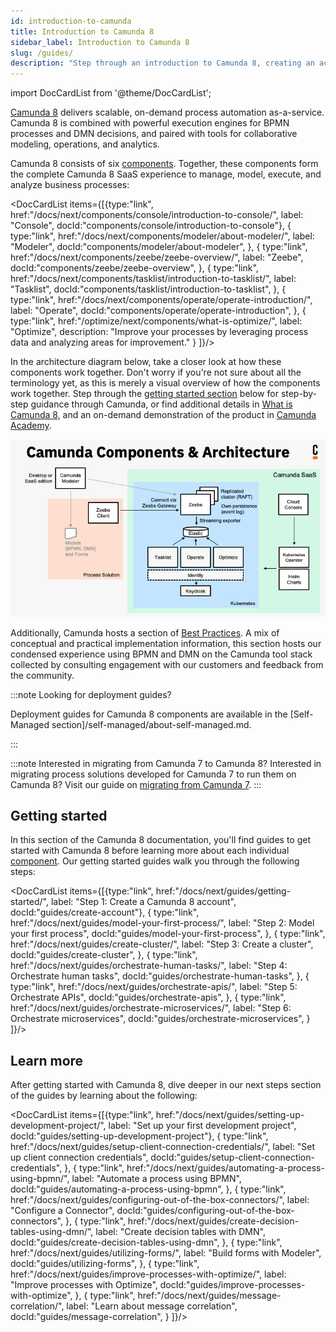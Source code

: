 ```yaml
---
id: introduction-to-camunda
title: Introduction to Camunda 8
sidebar_label: Introduction to Camunda 8
slug: /guides/
description: "Step through an introduction to Camunda 8, creating an account, modeling your first process, getting started with microservice orchestration, and more."
---
```


import DocCardList from '@theme/DocCardList';

[Camunda 8](https://camunda.io) delivers scalable, on-demand process automation as-a-service. Camunda 8 is combined with powerful execution engines for BPMN processes and DMN decisions, and paired with tools for collaborative modeling, operations, and analytics.

Camunda 8 consists of six [components](/components/components-overview.md). Together, these components form the complete Camunda 8 SaaS experience to manage, model, execute, and analyze business processes:

<DocCardList items={[{type:"link", href:"/docs/next/components/console/introduction-to-console/", label: "Console", docId:"components/console/introduction-to-console"},
{
type:"link", href:"/docs/next/components/modeler/about-modeler/", label: "Modeler", docId:"components/modeler/about-modeler",
},
{
type:"link", href:"/docs/next/components/zeebe/zeebe-overview/", label: "Zeebe", docId:"components/zeebe/zeebe-overview",
},
{
type:"link", href:"/docs/next/components/tasklist/introduction-to-tasklist/", label: "Tasklist", docId:"components/tasklist/introduction-to-tasklist",
},
{
type:"link", href:"/docs/next/components/operate/operate-introduction/", label: "Operate", docId:"components/operate/operate-introduction",
},
{
type:"link", href:"/optimize/next/components/what-is-optimize/", label: "Optimize", description: "Improve your processes by leveraging process data and analyzing areas for improvement."
}
]}/>

In the architecture diagram below, take a closer look at how these components work together. Don't worry if you're not sure about all the terminology yet, as this is merely a visual overview of how the components work together. Step through the [getting started section](#getting-started) below for step-by-step guidance through Camunda, or find additional details in [What is Camunda 8](components/concepts/what-is-camunda-8.md), and an on-demand demonstration of the product in [Camunda Academy](https://bit.ly/3CvooTX).

![Architecture diagram for Camunda including all the components for SaaS](./img/ComponentsAndArchitecture_SaaS.png)

Additionally, Camunda hosts a section of [Best Practices](/components/best-practices/best-practices-overview.md). A mix of conceptual and practical implementation information, this section hosts our condensed experience using BPMN and DMN on the Camunda tool stack collected by consulting engagement with our customers and feedback from the community.

:::note Looking for deployment guides?

Deployment guides for Camunda 8 components are available in the [Self-Managed section]/self-managed/about-self-managed.md.

:::

:::note Interested in migrating from Camunda 7 to Camunda 8?
Interested in migrating process solutions developed for Camunda 7 to run them on Camunda 8? Visit our guide on [migrating from Camunda 7](/guides/migrating-from-camunda-7/index.md).
:::

## Getting started

In this section of the Camunda 8 documentation, you'll find guides to get started with Camunda 8 before learning more about each individual [component](/components/components-overview.md). Our getting started guides walk you through the following steps:

<DocCardList items={[{type:"link", href:"/docs/next/guides/getting-started/", label: "Step 1: Create a Camunda 8 account", docId:"guides/create-account"},
{
type:"link", href:"/docs/next/guides/model-your-first-process/", label: "Step 2: Model your first process", docId:"guides/model-your-first-process",
},
{
type:"link", href:"/docs/next/guides/create-cluster/", label: "Step 3: Create a cluster", docId:"guides/create-cluster",
},
{
type:"link", href:"/docs/next/guides/orchestrate-human-tasks/", label: "Step 4: Orchestrate human tasks", docId:"guides/orchestrate-human-tasks",
},
{
type:"link", href:"/docs/next/guides/orchestrate-apis/", label: "Step 5: Orchestrate APIs", docId:"guides/orchestrate-apis",
},
{
type:"link", href:"/docs/next/guides/orchestrate-microservices/", label: "Step 6: Orchestrate microservices", docId:"guides/orchestrate-microservices",
}
]}/>

## Learn more

After getting started with Camunda 8, dive deeper in our next steps section of the guides by learning about the following:

<DocCardList items={[{type:"link", href:"/docs/next/guides/setting-up-development-project/", label: "Set up your first development project", docId:"guides/setting-up-development-project"},
{
type:"link", href:"/docs/next/guides/setup-client-connection-credentials/", label: "Set up client connection credentials", docId:"guides/setup-client-connection-credentials",
},
{
type:"link", href:"/docs/next/guides/automating-a-process-using-bpmn/", label: "Automate a process using BPMN", docId:"guides/automating-a-process-using-bpmn",
},
{
type:"link", href:"/docs/next/guides/configuring-out-of-the-box-connectors/", label: "Configure a Connector", docId:"guides/configuring-out-of-the-box-connectors",
},
{
type:"link", href:"/docs/next/guides/create-decision-tables-using-dmn/", label: "Create decision tables with DMN", docId:"guides/create-decision-tables-using-dmn",
},
{
type:"link", href:"/docs/next/guides/utilizing-forms/", label: "Build forms with Modeler", docId:"guides/utilizing-forms",
},
{
type:"link", href:"/docs/next/guides/improve-processes-with-optimize/", label: "Improve processes with Optimize", docId:"guides/improve-processes-with-optimize",
},
{
type:"link", href:"/docs/next/guides/message-correlation/", label: "Learn about message correlation", docId:"guides/message-correlation",
}
]}/>
